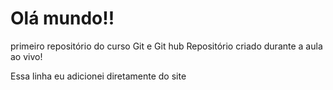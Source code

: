 # Olá mundo!!
 primeiro repositório do curso Git e Git hub
 Repositório criado durante a aula ao vivo!

Essa linha eu adicionei diretamente do site
